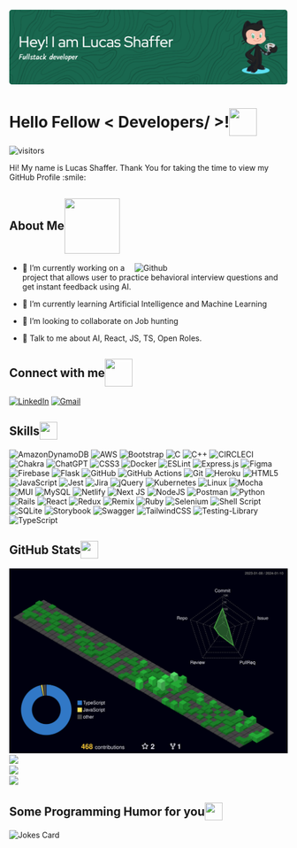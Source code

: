 ![Header](./github-header-image.png)
<h1  style="display: flex; align-items: center;"> Hello Fellow < Developers/ >! <img src = "https://raw.githubusercontent.com/rahulbanerjee26/githubProfileReadmeGenerator/main/gifs/wave.gif" width = 50px height='50px'> </h1>
<p align='center'>

![visitors](https://komarev.com/ghpvc/?username=LucasShaffer&color=236846&abbreviated=true)

</p>
<div size='20px'> Hi! My name is Lucas Shaffer. Thank You for taking the time to view my GitHub Profile :smile:
</div>

<h2 style="display: flex; align-items: center;"> About Me <img src = "https://raw.githubusercontent.com/rahulbanerjee26/githubProfileReadmeGenerator/main/gifs/eatSleepCodeRepeat.gif" width = 100px height='100px'></h2>

<img width="55%" align="right" alt="Github" src="https://raw.githubusercontent.com/rahulbanerjee26/githubProfileReadmeGenerator/47a1a7b035154ce002fffc42e803b6ca8acbc4f3/gifs/git-header.svg" />

- 🔭 I’m currently working on a project that allows user to practice behavioral interview questions and get instant feedback using AI.

- 🌱 I’m currently learning Artificial Intelligence and Machine Learning

- 👯 I’m looking to collaborate on Job hunting

- 💬 Talk to me about AI, React, JS, TS, Open Roles.


<h2 style="display: flex; align-items: center;"> Connect with me <img src='https://raw.githubusercontent.com/rahulbanerjee26/githubProfileReadmeGenerator/main/gifs/handShake.gif' width="50px" height=50px> </h1>

[![LinkedIn](https://skillicons.dev/icons?i=linkedin&theme=dark)](https://linkedin.com/in/lucas-shaffer) [![Gmail](https://skillicons.dev/icons?i=gmail&theme=dark)](mailto:shafferlucas@gmail.com)

<h2 style="display: flex; align-items: center;"> Skills <img src = "https://raw.githubusercontent.com/rahulbanerjee26/githubProfileReadmeGenerator/main/gifs/code.gif" width = 32px height=32px> </h2>

![AmazonDynamoDB](https://img.shields.io/badge/Amazon%20DynamoDB-4053D6?style=flat&logo=Amazon%20DynamoDB&logoColor=white)
![AWS](https://img.shields.io/badge/AWS-%23FF9900.svg?style=flat&logo=amazon-aws&logoColor=white)
![Bootstrap](https://img.shields.io/badge/Bootstrap-%238511FA.svg?style=flat&logo=bootstrap&logoColor=white)
![C](https://img.shields.io/badge/C-%2300599C.svg?style=flat&logo=c&logoColor=white)
![C++](https://img.shields.io/badge/C++-%2300599C.svg?style=flat&logo=c%2B%2B&logoColor=white)
![CIRCLECI](https://img.shields.io/badge/CIRCLECI-02303A.svg?style=flat&logo=CIRCLECI&logoColor=white&color=%23343434)
![Chakra](https://img.shields.io/badge/Chakra-%234ED1C5.svg?style=flat&logo=chakraui&logoColor=white)
![ChatGPT](https://img.shields.io/badge/ChatGPT-74aa9c?style=flat&logo=openai&logoColor=white)
![CSS3](https://img.shields.io/badge/CSS3-%231572B6.svg?style=flat&logo=css3&logoColor=white)
![Docker](https://img.shields.io/badge/Docker-%230db7ed.svg?style=flat&logo=docker&logoColor=white)
![ESLint](https://img.shields.io/badge/ESLint-4B3263?style=flat&logo=eslint&logoColor=white)
![Express.js](https://img.shields.io/badge/Express.js-%23404d59.svg?style=flat&logo=express&logoColor=white)
![Figma](https://img.shields.io/badge/Figma-%23F24E1E.svg?style=flat&logo=figma&logoColor=white)
![Firebase](https://img.shields.io/badge/Firebase-039BE5?style=flat&logo=Firebase&logoColor=white)
![Flask](https://img.shields.io/badge/Flask-%23000.svg?style=flat&logo=flask&logoColor=white)
![GitHub](https://img.shields.io/badge/GitHub-%23121011.svg?style=flat&logo=github&logoColor=white)
![GitHub Actions](https://img.shields.io/badge/GitHub%20Actions-%232671E5.svg?style=flat&logo=githubactions&logoColor=white)
![Git](https://img.shields.io/badge/Git-%23F05033.svg?style=flat&logo=git&logoColor=white)
![Heroku](https://img.shields.io/badge/Heroku-%23430098.svg?style=flat&logo=heroku&logoColor=white)
![HTML5](https://img.shields.io/badge/HTML5-%23E34F26.svg?style=flat&logo=html5&logoColor=white)
![JavaScript](https://img.shields.io/badge/JavaScript-%23323330.svg?style=flat&logo=javascript&logoColor=white)
![Jest](https://img.shields.io/badge/Jest-%23C21325?style=flat&logo=jest&logoColor=white)
![Jira](https://img.shields.io/badge/Jira-%230A0FFF.svg?style=flat&logo=jira&logoColor=white)
![jQuery](https://img.shields.io/badge/jQuery-%230769AD.svg?style=flat&logo=jquery&logoColor=white)
![Kubernetes](https://img.shields.io/badge/Kubernetes-%23326ce5.svg?style=flat&logo=kubernetes&logoColor=white)
![Linux](https://img.shields.io/badge/Linux-FCC624?style=flat&logo=linux&logoColor=white)
![Mocha](https://img.shields.io/badge/Mocha-%238D6748?style=flat&logo=mocha&logoColor=white)
![MUI](https://img.shields.io/badge/MUI-%230081CB.svg?style=flat&logo=mui&logoColor=white)
![MySQL](https://img.shields.io/badge/MySQL-%2300000f.svg?style=flat&logo=mysql&logoColor=white)
![Netlify](https://img.shields.io/badge/Netlify-%23000000.svg?style=flat&logo=netlify&logoColor=white)
![Next JS](https://img.shields.io/badge/Next-black?style=flat&logo=next.js&logoColor=white)
![NodeJS](https://img.shields.io/badge/NodeJS-6DA55F?style=flat&logo=node.js&logoColor=white)
![Postman](https://img.shields.io/badge/Postman-FF6C37?style=flat&logo=postman&logoColor=white)
![Python](https://img.shields.io/badge/Python-3670A0?style=flat&logo=python&logoColor=white)
![Rails](https://img.shields.io/badge/Rails-%23CC0000.svg?style=flat&logo=ruby-on-rails&logoColor=white)
![React](https://img.shields.io/badge/React-%2320232a.svg?style=flat&logo=react&logoColor=white)
![Redux](https://img.shields.io/badge/Redux-%23593d88.svg?style=flat&logo=redux&logoColor=white)
![Remix](https://img.shields.io/badge/Remix-%23000.svg?style=flat&logo=remix&logoColor=white)
![Ruby](https://img.shields.io/badge/Ruby-%23CC342D.svg?style=flat&logo=ruby&logoColor=white)
![Selenium](https://img.shields.io/badge/Selenium-%43B02A?style=flat&logo=selenium&logoColor=white)
![Shell Script](https://img.shields.io/badge/Shell_Script-%23121011.svg?style=flat&logo=gnu-bash&logoColor=white)
![SQLite](https://img.shields.io/badge/SQLite-%2307405e.svg?style=flat&logo=sqlite&logoColor=white)
![Storybook](https://img.shields.io/badge/Storybook-FF4785?style=flat&logo=storybook&logoColor=white)
![Swagger](https://img.shields.io/badge/Swagger-%23Clojure?style=flat&logo=swagger&logoColor=white)
![TailwindCSS](https://img.shields.io/badge/TailwindCSS-%2338B2AC.svg?style=flat&logo=tailwind-css&logoColor=white)
![Testing-Library](https://img.shields.io/badge/React_Testing_Library-%23E33332?style=flat&logo=testing-library&logoColor=white)
![TypeScript](https://img.shields.io/badge/TypeScript-%23007ACC.svg?style=flat&logo=typescript&logoColor=white)



<h2 style="display: flex; align-items: center;">GitHub Stats <img src='https://raw.githubusercontent.com/rahulbanerjee26/githubProfileReadmeGenerator/main/gifs/github.gif' width='32px' height=32px> </h2>

![](./profile-3d-contrib/profile-night-green.svg)
![](https://github-readme-stats-git-master-lucasshaffer.vercel.app/api?username=LucasShaffer&theme=dark&hide_border=false&include_all_commits=true&count_private=true&show_icons=true)<br/>
![](https://github-readme-streak-stats.herokuapp.com/?user=LucasShaffer&theme=dark&hide_border=false)<br/>
![](https://github-readme-stats-git-master-lucasshaffer.vercel.app/api/top-langs/?username=LucasShaffer&theme=dark&hide_border=false&include_all_commits=true&count_private=true&layout=compact&exclude_repo=setup)

<h2  style="display: flex; align-items: center;"> Some Programming Humor for you <img align ='center' src='https://raw.githubusercontent.com/rahulbanerjee26/githubProfileReadmeGenerator/main/gifs/winkFace.gif' width = '32px' height= '32px'></h2>

![Jokes Card](https://readme-jokes.vercel.app/api?theme=default)
